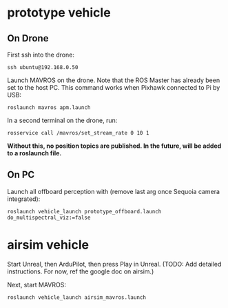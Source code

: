 # prototype vehicle

## On Drone

First ssh into the drone:

`ssh ubuntu@192.168.0.50`

Launch MAVROS on the drone. Note that the ROS Master has already been set to the host PC. This command works when Pixhawk connected to Pi by USB:

`roslaunch mavros apm.launch`

In a second terminal on the drone, run:

`rosservice call /mavros/set_stream_rate 0 10 1`

**Without this, no position topics are published. In the future, will be added to a roslaunch file.**

## On PC

Launch all offboard perception with (remove last arg once Sequoia camera integrated):

`roslaunch vehicle_launch prototype_offboard.launch do_multispectral_viz:=false`


# airsim vehicle

Start Unreal, then ArduPilot, then press Play in Unreal. (TODO: Add detailed instructions. For now, ref the google doc on airsim.)

Next, start MAVROS:

`roslaunch vehicle_launch airsim_mavros.launch`